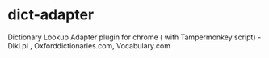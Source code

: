 # dict-adapter
Dictionary Lookup Adapter plugin for chrome ( with Tampermonkey script) - Diki.pl , Oxforddictionaries.com, Vocabulary.com
